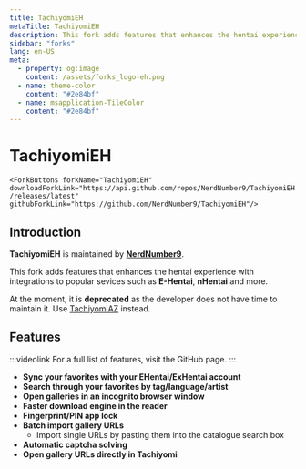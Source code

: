 ```yaml
---
title: TachiyomiEH
metaTitle: TachiyomiEH
description: This fork adds features that enhances the hentai experience with integrations to popular sevices such as E-Hentai, nHentai and more.
sidebar: "forks"
lang: en-US
meta:
  - property: og:image
    content: /assets/forks_logo-eh.png
  - name: theme-color
    content: "#2e84bf"
  - name: msapplication-TileColor
    content: "#2e84bf"
---
```


# <g-image class="headerLogo" src="~/images/forks_logo-eh.png" width="64" height="64" fit="contain"/> TachiyomiEH <Badge text="Deprecated" color="red" />

`<ForkButtons forkName="TachiyomiEH" downloadForkLink="https://api.github.com/repos/NerdNumber9/TachiyomiEH/releases/latest" githubForkLink="https://github.com/NerdNumber9/TachiyomiEH"/>`

## Introduction
**TachiyomiEH** is maintained by **[NerdNumber9](https://github.com/NerdNumber9)**.

This fork adds features that enhances the hentai experience with integrations to popular sevices such as **E-Hentai**, **nHentai** and more.

At the moment, it is **deprecated** as the developer does not have time to maintain it. Use [TachiyomiAZ](/forks/TachiyomiAZ) instead.

<g-image class="zoomable" src="~/images/forks_banner-eh.png" />

## Features
:::videolink
For a full list of features, visit the GitHub page.
:::

- **Sync your favorites with your EHentai/ExHentai account**
- **Search through your favorites by tag/language/artist**
- **Open galleries in an incognito browser window**
- **Faster download engine in the reader**
- **Fingerprint/PIN app lock**
- **Batch import gallery URLs**
  - Import single URLs by pasting them into the catalogue search box
- **Automatic captcha solving**
- **Open gallery URLs directly in Tachiyomi**